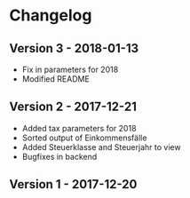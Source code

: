 # Changelog

## Version 3 - 2018-01-13

* Fix in parameters for 2018
* Modified README

## Version 2 - 2017-12-21

* Added tax parameters for 2018
* Sorted output of Einkommensfälle
* Added Steuerklasse and Steuerjahr to view
* Bugfixes in backend

## Version 1 - 2017-12-20
